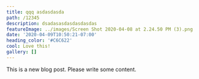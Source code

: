 ```yaml
---
title: qqq asdasdasda
path: /12345
description: dsadasasdasdasdasdas
featureImage: ../images/Screen Shot 2020-04-08 at 2.24.50 PM (3).png
date: '2020-04-09T10:50:21-07:00'
heading_color: '#C6C622'
cool: Love this!
gallery: []
---
```

This is a new blog post. Please write some content.